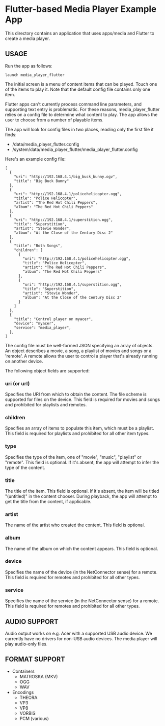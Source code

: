 # Flutter-based Media Player Example App

This directory contains an application that uses apps/media and Flutter to
create a media player.

## USAGE

Run the app as follows:

    launch media_player_flutter

The initial screen is a menu of content items that can be played. Touch one of
the items to play it. Note that the default config file contains only one item.

Flutter apps can't currently process command line parameters, and supporting
text entry is problematic. For these reasons, media_player_flutter relies on
a config file to determine what content to play. The app allows the user to
choose from a number of playable items.

The app will look for config files in two places, reading only the first file
it finds:

- /data/media_player_flutter.config
- /system/data/media_player_flutter/media_player_flutter.config

Here's an example config file:

    [
      {
        "uri": "http://192.168.4.1/big_buck_bunny.ogv",
        "title": "Big Buck Bunny"
      },
      {
        "uri": "http://192.168.4.1/policehelicopter.ogg",
        "title": "Police Helicopter",
        "artist": "The Red Hot Chili Peppers",
        "album": "The Red Hot Chili Peppers"
      },
      {
        "uri": "http://192.168.4.1/superstition.ogg",
        "title": "Superstition",
        "artist": "Stevie Wonder",
        "album": "At the Close of the Century Disc 2"
      },
      {
        "title": "Both Songs",
        "children": [
          {
            "uri": "http://192.168.4.1/policehelicopter.ogg",
            "title": "Police Helicopter",
            "artist": "The Red Hot Chili Peppers",
            "album": "The Red Hot Chili Peppers"
          },
          {
            "uri": "http://192.168.4.1/superstition.ogg",
            "title": "Superstition",
            "artist": "Stevie Wonder",
            "album": "At the Close of the Century Disc 2"
          }
        ]
      },
      {
        "title": "Control player on myacer",
        "device": "myacer",
        "service": "media_player",
      },
    ]

The config file must be well-formed JSON specifying an array of objects. An
object describes a movie, a song, a playlist of movies and songs or a 'remote'.
A remote allows the user to control a player that's already running on another
device.

The following object fields are supported:

### uri (or url)

Specifies the URI from which to obtain the content. The file scheme is
supported for files on the device. This field is required for movies and songs
and prohibited for playlists and remotes.

### children

Specifies an array of items to populate this item, which must be a playlist.
This field is required for playlists and prohibited for all other item types.

### type

Specifies the type of the item, one of "movie", "music", "playlist" or "remote".
This field is optional. If it's absent, the app will attempt to infer the type
of the content.

### title

The title of the item. This field is optional. If it's absent, the item will be
titled "(untitled)" in the content chooser. During playback, the app will
attempt to get the title from the content, if applicable.

### artist

The name of the artist who created the content. This field is optional.

### album

The name of the album on which the content appears. This field is optional.

### device

Specifies the name of the device (in the NetConnector sense) for a remote. This
field is required for remotes and prohibited for all other types.

### service

Specifies the name of the service (in the NetConnector sense) for a remote. This
field is required for remotes and prohibited for all other types.

## AUDIO SUPPORT

Audio output works on e.g. Acer with a supported USB audio device. We currently
have no drivers for non-USB audio devices. The media player will play audio-only
files.

## FORMAT SUPPORT

* Containers
  * MATROSKA (MKV)
  * OGG
  * WAV
* Encodings
  * THEORA
  * VP3
  * VP8
  * VORBIS
  * PCM (various)
